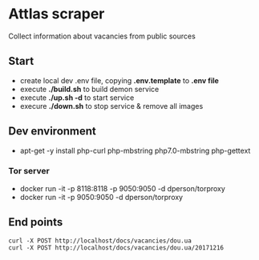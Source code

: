 # Attlas scraper
Collect information about vacancies from public sources

## Start
* create local dev .env file, copying **.env.template** to **.env file**
* execute **./build.sh** to build demon service
* execute **./up.sh -d** to start service
* execure **./down.sh** to stop service & remove all images

## Dev environment
* apt-get -y install php-curl php-mbstring php7.0-mbstring php-gettext
### Tor server
* docker run -it -p 8118:8118 -p 9050:9050 -d dperson/torproxy
* docker run -it -p 9050:9050 -d dperson/torproxy

## End points
```
curl -X POST http://localhost/docs/vacancies/dou.ua
curl -X POST http://localhost/docs/vacancies/dou.ua/20171216
```
